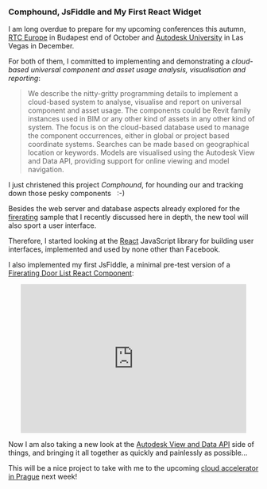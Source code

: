 <head>
<title>The 3D Web Coder</title>
<meta http-equiv="Content-Type" content="text/html; charset=utf-8"/>
<link rel="stylesheet" type="text/css" href="3dwc.css"/>
<script src="run_prettify.js" type="text/javascript"></script>
<!--
<script src="https://google-code-prettify.googlecode.com/svn/loader/run_prettify.js" type="text/javascript"></script>
-->
</head>

<!---

#Autodesk #IoT #SeeControl #3dwebcoder #revitapi #cloud #restapi #adsk
#3dwebcoder #python #adskdevnetwrk #adsk #markdown #asciidoc
#gcal #caldav #cloud #googleapi #restapi
#nodejs #revitapi #mongodb #mongolab #heroku
#mongoosejs #expressjs
#milanojs
#3dwebaccel #prague #webgl #3dweb #a360
#au2015 #autocad #inventor #ah8 #cubeathens #developers
#aws #revitapi #jquery #handlebars #heroku
akn_include

Comphound, #JsFiddle, My First #Reactjs Widget #3dwebcoder #javascript #autodesku #rtceur #revitapi #adsk

Comphound, JsFiddle and My First React Component
- prepare for conferences, RTC Europe in Budapest and Autodesk University in Las Vegas
- implement a cloud-based universal component and asset usage analysis, visualisation and reporting, christened Comphound, for hounding our and tracking down those pesky components :-)
- looking at the React JavaScript library
- implemented my first JsFiddle
- taking a new look at the Autodesk View and Data API
- prepare for the cloud accelerator in Prague...

-->


### Comphound, JsFiddle and My First React Widget

I am long overdue to prepare for my upcoming conferences this autumn,
[RTC Europe](http://www.rtcevents.com/rtc2015eu) in Budapest end of October and
[Autodesk University](http://au.autodesk.com) in Las Vegas in December.

For both of them, I committed to implementing and demonstrating a *cloud-based universal component and asset usage analysis, visualisation and reporting*:

> We describe the nitty-gritty programming details to implement a cloud-based system to analyse, visualise and report on universal component and asset usage. The components could be Revit family instances used in BIM or any other kind of assets in any other kind of system. The focus is on the cloud-based database used to manage the component occurrences, either in global or project based coordinate systems. Searches can be made based on geographical location or keywords. Models are visualised using the Autodesk View and Data API, providing support for online viewing and model navigation.

I just christened this project *Comphound*, for hounding our and tracking down those pesky components &nbsp; :-)

Besides the web server and database aspects already explored for the [firerating](https://github.com/jeremytammik/firerating) sample that I recently discussed here in depth, the new tool will also sport a user interface.

Therefore, I started looking at the [React](https://facebook.github.io/react) JavaScript library for building user interfaces, implemented and used by none other than Facebook.

I also implemented my first JsFiddle, a minimal pre-test version of a
[Firerating Door List React Component](http://jsfiddle.net/jeremytammik/tm6ebc9m/8):

<center>
<iframe width="90%" height="300" src="http://jsfiddle.net/jeremytammik/tm6ebc9m/8/embedded/" allowfullscreen="allowfullscreen" frameborder="0"></iframe>
</center>

Now I am also taking a new look at the
[Autodesk View and Data API](https://developer.autodesk.com/api/view-and-data-api) side
of things, and bringing it all together as quickly and painlessly as possible...

This will be a nice project to take with me to the upcoming
[cloud accelerator in Prague](http://thebuildingcoder.typepad.com/blog/2015/06/accelerator-appstore-disqus-and-aec-devblog-articles.html#2) next week!
